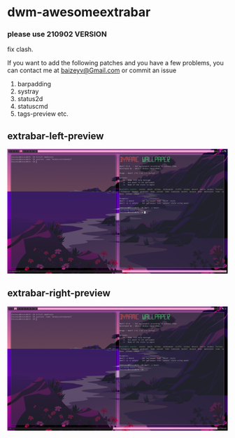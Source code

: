 # dwm-awesomeextrabar

### please use 210902 VERSION

fix clash.

If you want to add the following patches and you have a few problems, you can contact me at baizeyv@Gmail.com or commit an issue
1. barpadding
2. systray
3. status2d
4. statuscmd
5. tags-preview
etc.

## extrabar-left-preview
![avatar](https://github.com/baizeyv/dwm-awesomeextrabar-6.2/blob/main/left.png)

## extrabar-right-preview
![avatar](https://github.com/baizeyv/dwm-awesomeextrabar-6.2/blob/main/right.png)

